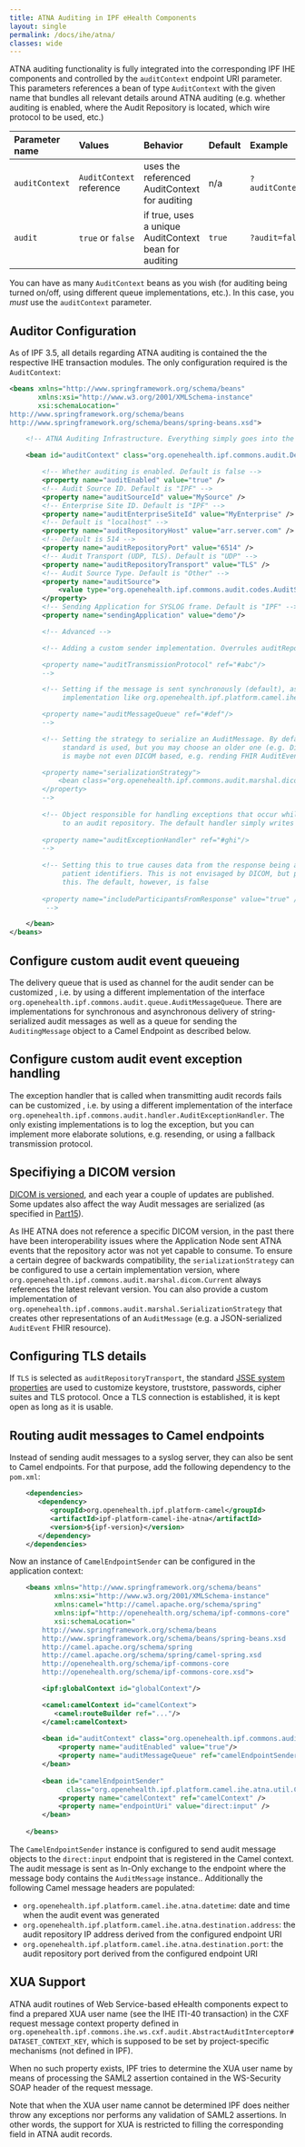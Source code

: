 ```yaml
---
title: ATNA Auditing in IPF eHealth Components
layout: single
permalink: /docs/ihe/atna/
classes: wide
---
```



ATNA auditing functionality is fully integrated into the corresponding IPF IHE components and controlled by the 
`auditContext` endpoint URI parameter. This parameters references a bean of type `AuditContext` with the given name
that bundles all relevant details around ATNA auditing (e.g. whether auditing is enabled, where the Audit Repository 
is located, which wire protocol to be used, etc.) 

| Parameter name | Values                     | Behavior                                      |  Default | Example |
|:---------------|:---------------------------|:----------------------------------------------|:---------|:---------- |
| `auditContext` | `AuditContext` reference   | uses the referenced AuditContext for auditing | n/a      |`?auditContext=#myAuditContext` |
| `audit`        | `true` or `false`          | if true, uses a unique AuditContext bean for auditing    | `true`   | `?audit=false` |

You can have as many `AuditContext` beans as you wish (for auditing being turned on/off, using different queue implementations, etc.).
In this case, you _must_ use the `auditContext` parameter. 


## Auditor Configuration

As of IPF 3.5, all details regarding ATNA auditing is contained the the respective IHE transaction modules. The only
configuration required is the `AuditContext`:


```xml
<beans xmlns="http://www.springframework.org/schema/beans"
       xmlns:xsi="http://www.w3.org/2001/XMLSchema-instance"
       xsi:schemaLocation="
http://www.springframework.org/schema/beans
http://www.springframework.org/schema/beans/spring-beans.xsd">

    <!-- ATNA Auditing Infrastructure. Everything simply goes into the AuditContext -->

    <bean id="auditContext" class="org.openehealth.ipf.commons.audit.DefaultAuditContext">

        <!-- Whether auditing is enabled. Default is false -->
        <property name="auditEnabled" value="true" />
        <!-- Audit Source ID. Default is "IPF" -->
        <property name="auditSourceId" value="MySource" />
        <!-- Enterprise Site ID. Default is "IPF" -->
        <property name="auditEnterpriseSiteId" value="MyEnterprise" />
        <!-- Default is "localhost" -->
        <property name="auditRepositoryHost" value="arr.server.com" />
        <!-- Default is 514 -->
        <property name="auditRepositoryPort" value="6514" />
        <!-- Audit Transport (UDP, TLS). Default is "UDP" -->
        <property name="auditRepositoryTransport" value="TLS" />
        <!-- Audit Source Type. Default is "Other" -->
        <property name="auditSource">
            <value type="org.openehealth.ipf.commons.audit.codes.AuditSourceType">ApplicationServerProcess</value>
        </property>
        <!-- Sending Application for SYSLOG frame. Default is "IPF" -->
        <property name="sendingApplication" value="demo"/>

        <!-- Advanced -->

        <!-- Adding a custom sender implementation. Overrules auditRepositoryTransport.

        <property name="auditTransmissionProtocol" ref="#abc"/>
        -->

        <!-- Setting if the message is sent synchronously (default), asynchronously, via JMS,  or a custom
             implementation like org.openehealth.ipf.platform.camel.ihe.atna.util.CamelAuditMessageQueue.

        <property name="auditMessageQueue" ref="#def"/>
        -->

        <!-- Setting the strategy to serialize an AuditMessage. By default, the latest DICOM Audit
             standard is used, but you may choose an older one (e.g. Dicom2016c). Or write your own that
             is maybe not even DICOM based, e.g. rending FHIR AuditEvents.

        <property name="serializationStrategy">
            <bean class="org.openehealth.ipf.commons.audit.marshal.dicom.Current"/>
        </property>
        -->
        
        <!-- Object responsible for handling exceptions that occur while sending the audit records
             to an audit repository. The default handler simply writes a warning to the log.
              
        <property name="auditExceptionHandler" ref="#ghi"/>
        -->
        
        <!-- Setting this to true causes data from the response being added to the audit records, particularly
             patient identifiers. This is not envisaged by DICOM, but project or legal requirements may overrule
             this. The default, however, is false
             
        <property name="includeParticipantsFromResponse" value="true" />
         -->

    </bean>
</beans>    
```

## Configure custom audit event queueing

The delivery queue that is used as channel for the audit sender can be customized , i.e. by using a different implementation 
of the interface `org.openehealth.ipf.commons.audit.queue.AuditMessageQueue`. There are implementations for synchronous and 
asynchronous delivery of string-serialized audit messages as well as a queue for sending the `AuditingMessage` object to 
a Camel Endpoint as described below.

## Configure custom audit event exception handling

The exception handler that is called when transmitting audit records fails can be customized , i.e. by using a different implementation 
of the interface `org.openehealth.ipf.commons.audit.handler.AuditExceptionHandler`. The only existing implementations is to
log the exception, but you can implement more elaborate solutions, e.g. resending, or using a fallback transmission protocol.

## Specifiying a DICOM version

[DICOM is versioned](http://www.dclunie.com/dicom-status/status.html), and each year a couple of updates are published. 
Some updates also affect the way Audit messages are serialized (as specified in 
[Part15](http://dicom.nema.org/medical/dicom/current/output/html/part15.html)).

As IHE ATNA does not reference a specific DICOM version, in the past there have been interoperability issues where
the Application Node sent ATNA events that the repository actor was not yet capable to consume. To ensure
a certain degree of backwards compatibility, the `serializationStrategy` can be configured to use a certain
implementation version, where `org.openehealth.ipf.commons.audit.marshal.dicom.Current` always references the latest
relevant version.
You can also provide a custom implementation of `org.openehealth.ipf.commons.audit.marshal.SerializationStrategy`
that creates other representations of an `AuditMessage` (e.g. a JSON-serialized `AuditEvent` FHIR resource).    

## Configuring TLS details

If `TLS` is selected as `auditRepositoryTransport`, the standard [JSSE system properties] are used to customize keystore,
truststore, passwords, cipher suites and TLS protocol. Once a TLS connection is established, it is kept open as long as
it is usable.

## Routing audit messages to Camel endpoints

Instead of sending audit messages to a syslog server, 
they can also be sent to Camel endpoints. For that purpose, add the following dependency to the `pom.xml`:

```xml
    <dependencies>
       <dependency>
          <groupId>org.openehealth.ipf.platform-camel</groupId>
          <artifactId>ipf-platform-camel-ihe-atna</artifactId>
          <version>${ipf-version}</version>
       </dependency>
    </dependencies>
```

Now an instance of `CamelEndpointSender` can be configured in the application context:

```xml
    <beans xmlns="http://www.springframework.org/schema/beans"
           xmlns:xsi="http://www.w3.org/2001/XMLSchema-instance"
           xmlns:camel="http://camel.apache.org/schema/spring"
           xmlns:ipf="http://openehealth.org/schema/ipf-commons-core"    
           xsi:schemaLocation="
        http://www.springframework.org/schema/beans
        http://www.springframework.org/schema/beans/spring-beans.xsd
        http://camel.apache.org/schema/spring
        http://camel.apache.org/schema/spring/camel-spring.xsd
        http://openehealth.org/schema/ipf-commons-core
        http://openehealth.org/schema/ipf-commons-core.xsd">

        <ipf:globalContext id="globalContext"/>

        <camel:camelContext id="camelContext">
           <camel:routeBuilder ref="..."/>
        </camel:camelContext>
    
        <bean id="auditContext" class="org.openehealth.ipf.commons.audit.DefaultAuditContext">
            <property name="auditEnabled" value="true"/>
            <property name="auditMessageQueue" ref="camelEndpointSender"/>
        </bean>
    
        <bean id="camelEndpointSender"
              class="org.openehealth.ipf.platform.camel.ihe.atna.util.CamelAuditMessageQueue" init-method="init" destroy-method="destroy">
            <property name="camelContext" ref="camelContext" />
            <property name="endpointUri" value="direct:input" />
        </bean>
    
    </beans>
```

The `CamelEndpointSender` instance is configured to send audit message objects to the `direct:input` endpoint that is registered 
in the Camel context. The audit message is sent as In-Only exchange to the endpoint where the message body contains the `AuditMessage` 
instance.. 
Additionally the following Camel message headers are populated:

* `org.openehealth.ipf.platform.camel.ihe.atna.datetime`: date and time when the audit event was generated
* `org.openehealth.ipf.platform.camel.ihe.atna.destination.address`: the audit repository IP address derived from the configured endpoint URI
* `org.openehealth.ipf.platform.camel.ihe.atna.destination.port`: the audit repository port derived from the configured endpoint URI


## XUA Support

ATNA audit routines of Web Service-based eHealth components expect to find a prepared XUA user name (see the IHE ITI-40 transaction) in the 
CXF request message context property defined in `org.openehealth.ipf.commons.ihe.ws.cxf.audit.AbstractAuditInterceptor#DATASET_CONTEXT_KEY`, 
which is supposed to be set by project-specific mechanisms (not defined in IPF).

When no such property exists, IPF tries to determine the XUA user name by means of processing the SAML2 assertion contained in the WS-Security SOAP header of the request message.

Note that when the XUA user name cannot be determined IPF does neither throw any exceptions nor performs any validation of SAML2 assertions. 
In other words, the support for XUA is restricted to filling the corresponding field in ATNA audit records.



[JSSE system properties]:   https://docs.oracle.com/javase/8/docs/technotes/guides/security/jsse/JSSERefGuide.html#InstallationAndCustomization